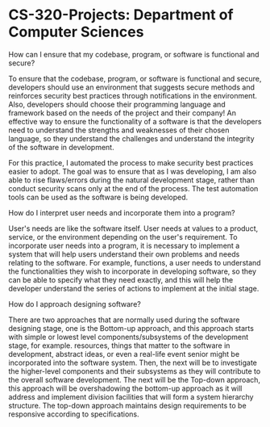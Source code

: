 # CS-320-Projects: Department of Computer Sciences


How can I ensure that my codebase, program, or software is functional and secure?

To ensure that the codebase, program, or software is functional and secure, developers should use an environment that suggests secure methods and reinforces security best practices through notifications in the environment. Also, developers should choose their programming language and framework based on the needs of the project and their company! An effective way to ensure the functionality of a software is that the developers need to understand the strengths and weaknesses of their chosen language, so they understand the challenges and understand the integrity of the software in development.

For this practice, I automated the process to make security best practices easier to adopt. The goal was to ensure that as I was developing, I am also able to rise flaws/errors during the natural development stage, rather than conduct security scans only at the end of the process. The test automation tools can be used as the software is being developed. 

How do I interpret user needs and incorporate them into a program?

User's needs are like the software itself. User needs at values to a product, service, or the environment depending on the user's requirement. To incorporate user needs into a program, it is necessary to implement a system that will help users understand their own problems and needs relating to the software. For example, functions, a user needs to understand the functionalities they wish to incorporate in developing software, so they can be able to specify what they need exactly, and this will help the developer understand the series of actions to implement at the initial stage. 

How do I approach designing software?

There are two approaches that are normally used during the software designing stage, one is the Bottom-up approach, and this approach starts with simple or lowest level components/subsystems of the development stage, for example. resources, things that matter to the software in development, abstract ideas, or even a real-life event senior might be incorporated into the software system. Then, the next will be to investigate the higher-level components and their subsystems as they will contribute to the overall software development.
The next will be the Top-down approach, this approach will be overshadowing the bottom-up approach as it will address and implement division facilities that will form a system hierarchy structure. The top-down approach maintains design requirements to be responsive according to specifications. 
